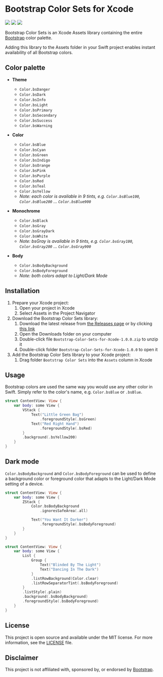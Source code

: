 # Bootstrap Color Sets for Xcode

<p>
    <img src="https://img.shields.io/badge/Swift-3+-orange" />
    <img src="https://img.shields.io/badge/Xcode-9+-orange" />
    <img src="https://img.shields.io/badge/Platform-iOS_11%2B_%7C_iPadOS_13%2B_%7C_macOS_10.13%2B_%7C_tvOS%2011%2B_%7C_visionOS_1%2B_%7C_watchOS_4%2B-orange" />
</p>

Bootstrap Color Sets is an Xcode Assets library containing the entire [Bootstrap](https://getbootstrap.com/) color palette.

Adding this library to the Assets folder in your Swift project enables instant availability of all Bootstrap colors.

## Color palette

- **Theme**
  - `Color.bsDanger`
  - `Color.bsDark`
  - `Color.bsInfo`
  - `Color.bsLight`
  - `Color.bsPrimary`
  - `Color.bsSecondary`
  - `Color.bsSuccess`
  - `Color.bsWarning`

- **Color**
  - `Color.bsBlue`
  - `Color.bsCyan`
  - `Color.bsGreen`
  - `Color.bsIndigo`
  - `Color.bsOrange`
  - `Color.bsPink`
  - `Color.bsPurple`
  - `Color.bsRed`
  - `Color.bsTeal`
  - `Color.bsYellow`
  - *Note: each color is available in 9 tints, e.g. `Color.bsBlue100`, `Color.bsBlue200` ... `Color.bsBlue900`*

- **Monochrome**
  - `Color.bsBlack`
  - `Color.bsGray`
  - `Color.bsGrayDark`
  - `Color.bsWhite`
  - *Note: bsGray is available in 9 tints, e.g. `Color.bsGray100`, `Color.bsGray200` ... `Color.bsGray900`*

- **Body**
  - `Color.bsBodyBackground`
  - `Color.bsBodyForeground`
  - *Note: both colors adapt to Light/Dark Mode*

## Installation

1. Prepare your Xcode project:
    1. Open your project in Xcode
    1. Select Assets in the Project Navigator
1. Download the Bootstrap Color Sets library:
    1. Download the latest release from [the Releases page](https://github.com/leomakkinje/Bootstrap-Color-Sets-for-Xcode/releases) or by clicking [this link](https://github.com/leomakkinje/Bootstrap-Color-Sets-for-Xcode/archive/refs/tags/1.0.0.zip)
    1. Open the Downloads folder on your computer
    1. Double-click file `Bootstrap-Color-Sets-for-Xcode-1.0.0.zip` to unzip it
    1. Double-click folder `Bootstrap-Color-Sets-for-Xcode-1.0.0` to open it
1. Add the Bootstrap Color Sets library to your Xcode project:
    1. Drag folder `Bootstrap Color Sets` into the `Assets` column in Xcode

## Usage

Bootstrap colors are used the same way you would use any other color in Swift. Simply refer to the color's name, e.g. `Color.bsBlue` or `.bsBlue`.

```swift
struct ContentView: View {
    var body: some View {
        VStack {
            Text("Little Green Bag")
                .foregroundStyle(.bsGreen)
            Text("Red Right Hand")
                .foregroundStyle(.bsRed)
        }
        .background(.bsYellow200)
    }
}
```

## Dark mode

`Color.bsBodyBackground` and `Color.bsBodyForeground` can be used to define a background color or foreground color that adapts to the Light/Dark Mode setting of a device.

```swift
struct ContentView: View {
    var body: some View {
        ZStack {
            Color.bsBodyBackground
                .ignoresSafeArea(.all)

            Text("You Want It Darker")
                .foregroundStyle(.bsBodyForeground)
        }
    }
}
```

```swift
struct ContentView: View {
    var body: some View {
        List {
            Group {
                Text("Blinded By The Light")
                Text("Dancing In The Dark")
            }
            .listRowBackground(Color.clear)
            .listRowSeparatorTint(.bsBodyForeground)
        }
        .listStyle(.plain)
        .background(.bsBodyBackground)
        .foregroundStyle(.bsBodyForeground)
    }
}
```

## License

This project is open source and available under the MIT license. For more information, see the [LICENSE](https://github.com/leomakkinje/Bootstrap-Color-Sets-for-Xcode/blob/main/LICENSE) file.

## Disclaimer

This project is not affiliated with, sponsored by, or endorsed by [Bootstrap](https://getbootstrap.com/).
